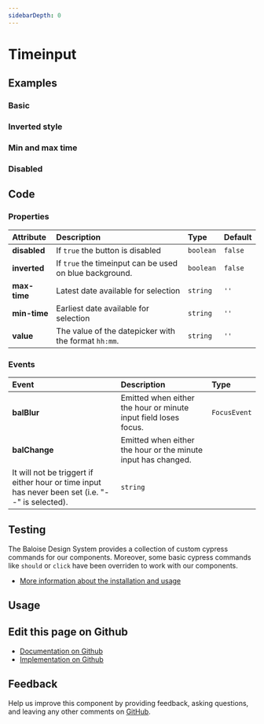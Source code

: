```yaml
---
sidebarDepth: 0
---
```


# Timeinput


<!-- START: human documentation top -->

<!-- END: human documentation top -->

<ClientOnly><docs-component-tabs></docs-component-tabs></ClientOnly>


## Examples

### Basic

<ClientOnly><docs-demo-bal-timeinput-116></docs-demo-bal-timeinput-116></ClientOnly>


### Inverted style

<ClientOnly><docs-demo-bal-timeinput-117></docs-demo-bal-timeinput-117></ClientOnly>


### Min and max time

<ClientOnly><docs-demo-bal-timeinput-118></docs-demo-bal-timeinput-118></ClientOnly>


### Disabled

<ClientOnly><docs-demo-bal-timeinput-119></docs-demo-bal-timeinput-119></ClientOnly>



## Code



### Properties


| Attribute    | Description                                             | Type                 | Default            |
| :----------- | :------------------------------------------------------ | :------------------- | :----------------- |
| **disabled** | If `true` the button is disabled                        | <code>boolean</code> | <code>false</code> |
| **inverted** | If `true` the timeinput can be used on blue background. | <code>boolean</code> | <code>false</code> |
| **max-time** | Latest date available for selection                     | <code>string</code>  | <code>''</code>    |
| **min-time** | Earliest date available for selection                   | <code>string</code>  | <code>''</code>    |
| **value**    | The value of the datepicker with the format `hh:mm`.    | <code>string</code>  | <code>''</code>    |

### Events


| Event         | Description                                                                                                                                                    | Type                    |
| :------------ | :------------------------------------------------------------------------------------------------------------------------------------------------------------- | :---------------------- |
| **balBlur**   | Emitted when either the hour or minute input field loses focus.                                                                                                | <code>FocusEvent</code> |
| **balChange** | Emitted when either the hour or the minute input has changed.
It will not be triggert if either hour or time input has never been set (i.e. "--" is selected). | <code>string</code>     |

## Testing

The Baloise Design System provides a collection of custom cypress commands for our components. Moreover, some basic cypress commands like `should` or `click` have been overriden to work with our components.

- [More information about the installation and usage](/components/tooling/testing.html)

## Usage

<!-- START: human documentation usage -->

<!-- END: human documentation usage -->



## Edit this page on Github

* [Documentation on Github](https://github.com/baloise/design-system/blob/master/docs/src/components/components/bal-timeinput.md)
* [Implementation on Github](https://github.com/baloise/design-system/blob/master/packages/components/src/components/bal-timeinput)

## Feedback

Help us improve this component by providing feedback, asking questions, and leaving any other comments on [GitHub](https://github.com/baloise/design-system/issues/new).

